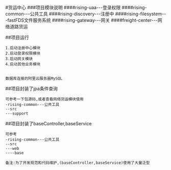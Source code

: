 #货运中心
###项目模块说明
####rising-uaa---登录权限
####rising-common---公共工具
####rising-discovery---注册中
####rising-filesystem---fastFDS文件服务系统
####rising-gateway---网关
####freight-center---网络道路货运


##项目运行
```
1.启动注册中心模块
2.启动登录权限模块
3.启动网关模块
4.启动其他业务模块


数据库连接的阿里云服务器MySQL
```

##项目封装了jpa条件查询
```
可参考一下包源码,或者查看网络货运模块使用
-rising-common---公共工具
--src
---support
```


##项目封装了baseController,baseService
```
可参考 
-rising-common---公共工具
--src
---web
----base

备注:为了开发规范和代码维护,(baseController,baseService)使用了大量泛型
```
